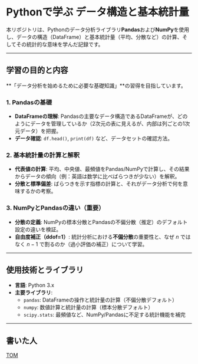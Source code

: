 # Pythonで学ぶ データ構造と基本統計量

本リポジトリは、Pythonのデータ分析ライブラリ**Pandas**および**NumPy**を使用し、データの構造（DataFrame）と基本統計量（平均、分散など）の計算、そしてその統計的な意味を学んだ記録です。

---

## 学習の目的と内容

**「データ分析を始めるために必要な基礎知識」**の習得を目指しています。

### 1. Pandasの基礎
* **DataFrameの理解**: Pandasの主要なデータ構造であるDataFrameが、どのようにデータを管理しているか（2次元の表に見えるが、内部は列ごとの1次元データ）を把握。
* **データ確認**: `df.head()`, `print(df)` など、データセットの確認方法。

### 2. 基本統計量の計算と解釈
* **代表値の計算**: 平均、中央値、最頻値をPandas/NumPyで計算し、その結果からデータの傾向（例：英語は数学に比べばらつきが少ない）を解釈。
* **分散と標準偏差**: ばらつきを示す指標の計算と、それがデータ分析で何を意味するかの考察。

### 3. NumPyとPandasの違い（重要）
* **分散の定義**: NumPyの標本分散とPandasの不偏分散（推定）のデフォルト設定の違いを検証。
* **自由度補正（ddof=1）**: 統計分析における**不偏分散**の重要性と、なぜ $n$ ではなく $n-1$ で割るのか（過小評価の補正）について学習。

---

## 使用技術とライブラリ

* **言語**: Python 3.x
* **主要ライブラリ**: 
    * `pandas`: DataFrameの操作と統計量の計算（不偏分散デフォルト）
    * `numpy`: 数値計算と統計量の計算（標本分散デフォルト）
    * `scipy.stats`: 最頻値など、NumPy/Pandasに不足する統計機能を補完

---

## 書いた人

[TOM](https://github.com/tomnyancat)
